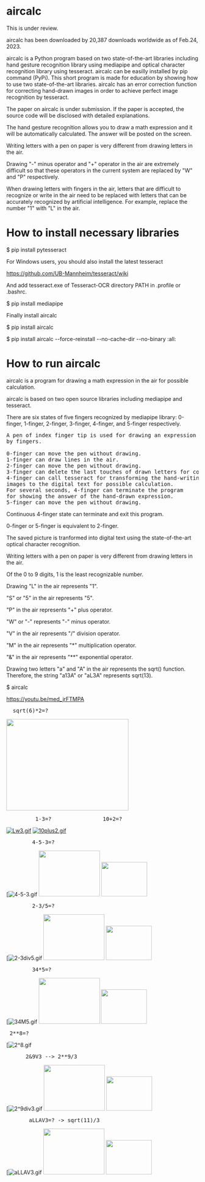 # aircalc
This is under review.

aircalc has been downloaded by 20,387 downloads worldwide as of Feb.24, 2023.

aircalc is a Python program based on two state-of-the-art libraries including hand gesture recognition library 
using mediapipe and optical character recognition library using tesseract. 
aircalc can be easilly installed by pip command (PyPi).
This short program is made for education by showing how to use two state-of-the-art libraries.
aircalc has an error correction function for correcting hand-drawn images in order to achieve perfect image recognition by tesseract.

The paper on aircalc is under submission. If the paper is accepted, the source code will be disclosed with detailed explanations.

The hand gesture recognition allows you to draw a math expression and it will be automatically calculated. The answer will be posted on the screen.

Writing letters with a pen on paper is very different from drawing letters in the air.

Drawing "-" minus operator and "+" operator in the air are extremely difficult so that these operators in the current system are replaced by "W" and "P" respectively.

When drawing letters with fingers in the air, letters that are difficult 
to recognize or write in the air need to be replaced with letters 
that can be accurately recognized by artificial intelligence.
For example, replace the number "1" with "L" in the air.

# How to install necessary libraries

$ pip install pytesseract

For Windows users, you should also install the latest tesseract

https://github.com/UB-Mannheim/tesseract/wiki

And add tesseract.exe of Tesseract-OCR directory PATH in .profile or .bashrc.

$ pip install mediapipe

Finally install aircalc

$ pip install aircalc

$ pip install aircalc --force-reinstall --no-cache-dir --no-binary :all:

# How to run aircalc

aircalc is a program for drawing a math expression 
in the air for possible calculation.

aircalc is based on two open source libraries including mediapipe and tesseract.

There are six states of five fingers recognized by mediapipe library: 
0-finger, 1-finger, 2-finger, 3-finger, 4-finger, and 5-finger respectively.
<pre>
A pen of index finger tip is used for drawing an expression 
by fingers. 

0-finger can move the pen without drawing. 
1-finger can draw lines in the air. 
2-finger can move the pen without drawing. 
3-finger can delete the last touches of drawn letters for correction.
4-finger can call tesseract for transforming the hand-writing 
images to the digital text for possible calculation. 
For several seconds, 4-finger can terminate the program 
for showing the answer of the hand-drawn expression.
5-finger can move the pen without drawing. 
</pre>

Continuous 4-finger state can terminate and exit this program.

0-finger or 5-finger is equivalent to 2-finger.

The saved picture is tranformed into digital text using the state-of-the-art 
optical character recognition.

Writing letters with a pen on paper is very different from drawing letters in the air.

Of the 0 to 9 digits, 1 is the least recognizable number.

Drawing "L" in the air represents "1".

"S" or "5" in the air represents "5".

"P" in the air represents "+" plus operator.

"W" or "-" represents "-" minus operator.

"V" in the air represents "/" division operator.

"M" in the air represents "*" multiplication operator.

"&" in the air represents "\**" exponential operator.

Drawing two letters "a" and "A" in the air represents the sqrt() function.
Therefore, the string "a13A" or "aL3A" represents sqrt(13).

$ aircalc

https://youtu.be/med_jrFTMPA
<pre>  sqrt(6)*2=?    </pre>
<img src='https://github.com/y-takefuji/air_calculator/raw/main/a6AM2.png' width=320 height=240>

<pre>         1-3=?                10+2=?  </pre>
[![Lw3.gif](https://github.com/y-takefuji/air_calculator/raw/main/Lw3.gif)](https://github.com/y-takefuji/air_calculator)    [![10plus2.gif](https://github.com/y-takefuji/air_calculator/raw/main/10plus2.gif)](https://github.com/y-takefuji/air_calculator)

<pre>        4-5-3=?            </pre>
[![4-5-3.gif](https://github.com/y-takefuji/air_calculator/raw/main/4-5-3.gif) <img src='https://github.com/y-takefuji/air_calculator/raw/main/4-5-3.png' width=160 height=120> <img src='https://github.com/y-takefuji/air_calculator/raw/main/resize_4-5-3.png' width=120 height=90>

<pre>        2-3/5=?   </pre>
[![2-3div5.gif](https://github.com/y-takefuji/air_calculator/raw/main/2-3div5.gif)
<img src='https://github.com/y-takefuji/air_calculator/raw/main/2-3div5.png' width=160 height=120> <img src='https://github.com/y-takefuji/air_calculator/raw/main/resize_2-3div5.png' width=120 height=90>


<pre>        34*5=?     </pre>
[![34M5.gif](https://github.com/y-takefuji/air_calculator/raw/main/34M5.gif)
<img src='https://github.com/y-takefuji/air_calculator/raw/main/34M5.png' width=160 height=120> 
<img src='https://github.com/y-takefuji/air_calculator/raw/main/resize_34M5.png' width=120 height=90>

<pre> 2**8=?</pre>
[![2^8.gif](https://github.com/y-takefuji/air_calculator/raw/main/2^8.gif)


<pre>      2&9V3 --> 2**9/3        </pre>
[![2^9div3.gif](https://github.com/y-takefuji/air_calculator/raw/main/2^9div3.gif)
<img src='https://github.com/y-takefuji/air_calculator/raw/main/2^9div3.png' width=160 height=120> 
<img src='https://github.com/y-takefuji/air_calculator/raw/main/resize_2^9div3.png' width=120 height=90>

<pre>       aLLAV3=? -> sqrt(11)/3 </pre>  
[![aLLAV3.gif](https://github.com/y-takefuji/air_calculator/raw/main/aLLAV3.gif)
<img src='https://github.com/y-takefuji/air_calculator/raw/main/aLLAV3.png' width=160 height=120> 
<img src='https://github.com/y-takefuji/air_calculator/raw/main/resize_aLLAV3.png' width=120 height=90>
